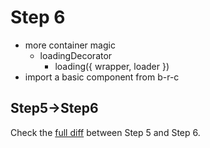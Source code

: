 # Step 6
- more container magic
  - loadingDecorator
    - loading({ wrapper, loader })
- import a basic component from b-r-c

## Step5->Step6

Check the [full diff](https://github.com/buildo/webseed/compare/tutorial-step5...tutorial-step6) between Step 5 and Step 6.